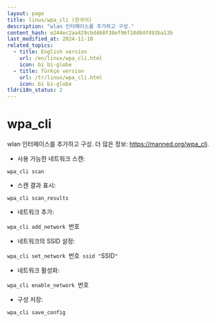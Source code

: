 ```yaml
---
layout: page
title: linux/wpa_cli (한국어)
description: "wlan 인터페이스를 추가하고 구성."
content_hash: e244ec2aa429cbd468f38ef96f18d84f493ba13b
last_modified_at: 2024-11-10
related_topics:
  - title: English version
    url: /en/linux/wpa_cli.html
    icon: bi bi-globe
  - title: Türkçe version
    url: /tr/linux/wpa_cli.html
    icon: bi bi-globe
tldri18n_status: 2
---
```

# wpa_cli

wlan 인터페이스를 추가하고 구성.
더 많은 정보: <https://manned.org/wpa_cli>.

- 사용 가능한 네트워크 스캔:

`wpa_cli scan`

- 스캔 결과 표시:

`wpa_cli scan_results`

- 네트워크 추가:

`wpa_cli add_network `<span class="tldr-var badge badge-pill bg-dark-lm bg-white-dm text-white-lm text-dark-dm font-weight-bold">번호</span>

- 네트워크의 SSID 설정:

`wpa_cli set_network `<span class="tldr-var badge badge-pill bg-dark-lm bg-white-dm text-white-lm text-dark-dm font-weight-bold">번호</span>` ssid "`<span class="tldr-var badge badge-pill bg-dark-lm bg-white-dm text-white-lm text-dark-dm font-weight-bold">SSID</span>`"`

- 네트워크 활성화:

`wpa_cli enable_network `<span class="tldr-var badge badge-pill bg-dark-lm bg-white-dm text-white-lm text-dark-dm font-weight-bold">번호</span>

- 구성 저장:

`wpa_cli save_config`
